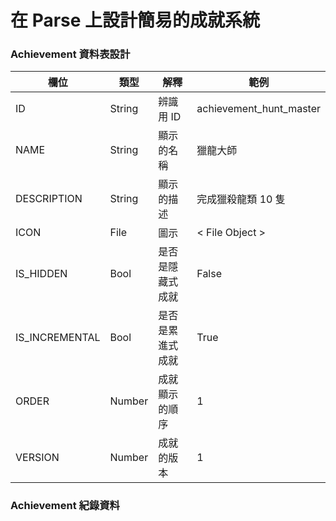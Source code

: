 # 在 Parse 上設計簡易的成就系統

### Achievement 資料表設計

|  欄位 | 類型 | 解釋 | 範例 |
| --- | --- | --- | --- |
| ID |  String | 辨識用 ID | achievement_hunt_master |
| NAME |  String | 顯示的名稱 | 獵龍大師 |
| DESCRIPTION |  String | 顯示的描述 |  完成獵殺龍類 10 隻 |
| ICON |  File | 圖示 | < File Object > |
| IS_HIDDEN | Bool | 是否是隱藏式成就 | False |
| IS_INCREMENTAL | Bool | 是否是累進式成就 | True |
| ORDER |  Number | 成就顯示的順序 | 1 |
| VERSION |  Number | 成就的版本 | 1 |

### Achievement 紀錄資料
